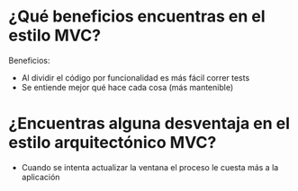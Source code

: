 # ¿Qué beneficios encuentras en el estilo MVC?
Beneficios:
- Al dividir el código por funcionalidad es más fácil correr tests
- Se entiende mejor qué hace cada cosa (más mantenible)

# ¿Encuentras alguna desventaja en el estilo arquitectónico MVC? 
- Cuando se intenta actualizar la ventana el proceso le cuesta más a la aplicación
